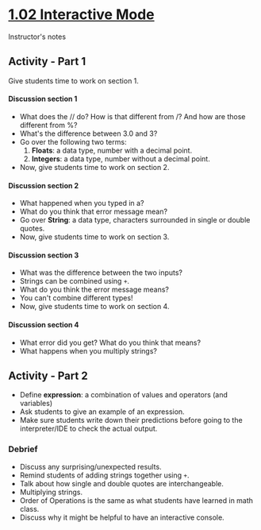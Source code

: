 # [1.02 Interactive Mode ](u1l02.md)
Instructor's notes

## Activity - Part 1

Give students time to work on section 1.

#### Discussion section 1

* What does the // do? How is that different from /? And how are those different from %?
* What's the difference between 3.0 and 3?
* Go over the following two terms:
  1. **Floats**: a data type, number with a decimal point.
  2. **Integers**: a data type, number without a decimal point.
* Now, give students time to work on section 2.

#### Discussion section 2

* What happened when you typed in a?
* What do you think that error message mean?
* Go over **String**: a data type, characters surrounded in single or double quotes.
* Now, give students time to work on section 3.

#### Discussion section 3

* What was the difference between the two inputs?
* Strings can be combined using `+`.
* What do you think the error message means?
* You can't combine different types!
* Now, give students time to work on section 4.

#### Discussion section 4

* What error did you get? What do you think that means?
* What happens when you multiply strings?

## Activity - Part 2

* Define **expression**: a combination of values and operators (and variables)
* Ask students to give an example of an expression.
* Make sure students write down their predictions before going to the interpreter/IDE to check the actual output.

### Debrief

* Discuss any surprising/unexpected results.
* Remind students of adding strings together using `+`.
* Talk about how single and double quotes are interchangeable.
* Multiplying strings.
* Order of Operations is the same as what students have learned in math class.
* Discuss why it might be helpful to have an interactive console.